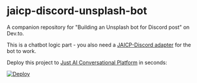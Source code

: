 # jaicp-discord-unsplash-bot
A companion repository for "Building an Unsplash bot for Discord post" on Dev.to.

This is a chatbot logic part - you also need a [JAICP-Discord adapter](https://github.com/hiisi13/jaicp-discord-adapter) for the bot to work.

Deploy this project to [Just AI Conversational Platform](http://jaicp.com/en/) in seconds:

[![Deploy](https://just-ai.com/img/deploy-to-jaicp.svg)](https://app.jaicp.com/project-create/jaicp/external)
